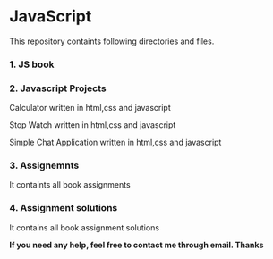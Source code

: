 # JavaScript
This repository containts following directories and files.
<h3>1. JS book</h3>
<h3>2. Javascript Projects</h3>
<p> Calculator written in html,css and javascript</p>
<p> Stop Watch written in html,css and javascript</p>
<p> Simple Chat Application written in html,css and javascript</p>
<h3>3. Assignemnts</h3>
<p> It containts all book assignments</p>
<h3>4. Assignment solutions</h3>
<p> It contains all book assignment solutions</p>
<b>If you need any help, feel free to contact me through email. Thanks</b>
